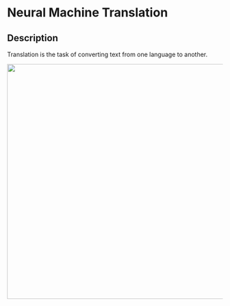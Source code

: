 # Neural Machine Translation

## Description

Translation is the task of converting text from one language to another.

<img src="image1.png" style="width:5.70313in" />
